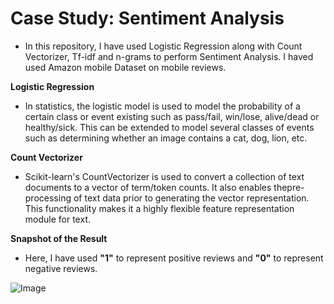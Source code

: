 # **Case Study: Sentiment Analysis**
- In this repository, I have used Logistic Regression along with Count Vectorizer, Tf-idf and n-grams to perform Sentiment Analysis. I haved used Amazon mobile Dataset on mobile reviews.

**Logistic Regression**
- In statistics, the logistic model is used to model the probability of a certain class or event existing such as pass/fail, win/lose, alive/dead or healthy/sick. This can be extended to model several classes of events such as determining whether an image contains a cat, dog, lion, etc.

**Count Vectorizer**
- Scikit-learn's CountVectorizer is used to convert a collection of text documents to a vector of term/token counts. It also enables the ​pre-processing of text data prior to generating the vector representation. This functionality makes it a highly flexible feature representation module for text.

**Snapshot of the Result**

- Here, I have used __"1"__ to represent positive reviews and **"0"** to represent negative reviews.

![Image](https://res.cloudinary.com/dge89aqpc/image/upload/v1596989715/save_tzurhb.png)

